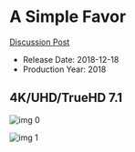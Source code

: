 # A Simple Favor

[Discussion Post](https://www.avsforum.com/threads/bass-eq-for-filtered-movies.2995212/post-57286058)

* Release Date: 2018-12-18
* Production Year: 2018

## 4K/UHD/TrueHD 7.1

![img 0](https://i.imgur.com/1yNnSj9.jpg)

![img 1](https://i.imgur.com/zTdOu81.jpg)

